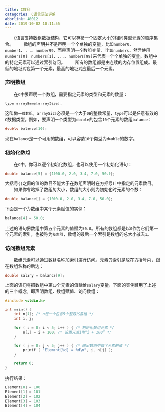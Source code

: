 ```yaml
---
title: C数组
categories: C语言语法详解
abbrlink: 48012
date: 2019-10-02 10:11:55
---
```

&emsp;&emsp;`C`语言支持数组数据结构，它可以存储一个固定大小的相同类型元素的顺序集合。
&emsp;&emsp;数组的声明并不是声明一个个单独的变量，比如`number0`、`number1`、`...`、`number99`，而是声明一个数组变量，比如`numbers`，然后使用`numbers[0]`、`numbers[1]`、`...`、`numbers[99]`来代表一个个单独的变量。数组中的特定元素可以通过索引访问。
&emsp;&emsp;所有的数组都是由连续的内存位置组成。最低的地址对应第一个元素，最高的地址对应最后一个元素。

### 声明数组

&emsp;&emsp;在`C`中要声明一个数组，需要指定元素的类型和元素的数量：

``` cpp
type arrayName[arraySize];
```

这叫做`一维数组`。`arraySize`必须是一个大于`0`的整数常量，`type`可以是任意有效的`C`数据类型。例如，要声明一个类型为`double`的包含`10`个元素的数组`balance`：

``` cpp
double balance[10];
```

现在`balance`是一个可用的数组，可以容纳`10`个类型为`double`的数字。

### 初始化数组

&emsp;&emsp;在`C`中，你可以逐个初始化数组，也可以使用一个初始化语句：

``` cpp
double balance[5] = {1000.0, 2.0, 3.4, 7.0, 50.0};
```

大括号`{}`之间的值的数目不能大于在数组声明时在方括号`[]`中指定的元素数目。
&emsp;&emsp;如果你省略掉了数组的大小，数组的大小则为初始化时元素的个数：

``` cpp
double balance[] = {1000.0, 2.0, 3.4, 7.0, 50.0};
```

下面是一个为数组中某个元素赋值的实例：

``` cpp
balance[4] = 50.0;
```

上述的语句把数组中第五个元素的值赋为`50.0`。所有的数组都是以`0`作为它们第一个元素的索引，也被称为`基索引`，数组的最后一个索引是数组的总大小减去`1`。

### 访问数组元素

&emsp;&emsp;数组元素可以通过数组名称加索引进行访问。元素的索引是放在方括号内，跟在数组名称的后边：

``` cpp
double salary = balance[9];
```

上面的语句将把数组中第`10`个元素的值赋给`salary`变量。下面的实例使用了上述的三个概念，即声明数组、数组赋值、访问数组：

``` cpp
#include <stdio.h>

int main() {
    int n[5]; /* n是一个包含5个整数的数组 */
    int i, j;

    for ( i = 0; i < 5; i++ ) { /* 初始化数组元素 */
        n[i] = i + 100; /* 设置元素i为“i + 100” */
    }

    for ( j = 0; j < 5; j++ ) { /* 输出数组中每个元素的值 */
        printf ( "Element[%d] = %d\n", j, n[j] );
    }

    return 0;
}
```

执行结果：

``` cpp
Element[0] = 100
Element[1] = 101
Element[2] = 102
Element[3] = 103
Element[4] = 104
```